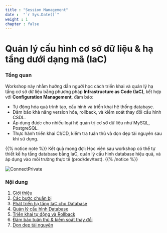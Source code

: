 ```yaml
---
title : "Session Management"
date :  "`r Sys.Date()`" 
weight : 1 
chapter : false
---
```

# Quản lý cấu hình cơ sở dữ liệu & hạ tầng dưới dạng mã (IaC)

### Tổng quan

Workshop này nhằm hướng dẫn người học cách triển khai và quản lý hạ tầng cơ sở dữ liệu bằng phương pháp **Infrastructure as Code (IaC)**, kết hợp với **Configuration Management**, đảm bảo:
- Tự động hóa quá trình tạo, cấu hình và triển khai hệ thống database.
- Đảm bảo khả năng version hóa, rollback, và kiểm soát thay đổi cấu hình CSDL.
- Áp dụng được cho nhiều loại hệ quản trị cơ sở dữ liệu như MySQL, PostgreSQL.
- Thực hành triển khai CI/CD, kiểm tra tuân thủ và dọn dẹp tài nguyên sau khi sử dụng.

{{% notice note %}}
Kết quả mong đợi: Học viên sau workshop có thể tự thiết kế hạ tầng database bằng IaC, quản lý cấu hình database hiệu quả, và áp dụng vào môi trường thực tế (prod/dev/test).
{{% /notice %}}

![ConnectPrivate](/images/arc-log.png) 

### Nội dung

 1. [Giới thiệu](1-introduce/)
 2. [Các bước chuẩn bị](2-Prerequiste/)
 3. [Phát triển hạ tầng IaC cho Database](3-Accessibilitytoinstance/)
 4. [Quản lý cấu hình Database](4-s3log/)
 5. [Triển khai tự động và Rollback](5-Portfwd/)
 6. [Đảm bảo tuân thủ & kiểm soát thay đổi](6-Compliance/)
 7. [Dọn dẹp tài nguyên](7-Cleanup/)
